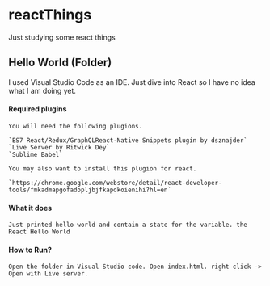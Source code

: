# reactThings
Just studying some react things

## Hello World (Folder)

  I used Visual Studio Code as an IDE. Just dive into React so I have no idea what I am doing yet. 

  #### Required plugins
    You will need the following plugions.
    
    `ES7 React/Redux/GraphQLReact-Native Snippets plugin by dsznajder`
    `Live Server by Ritwick Dey`
    `Sublime Babel` 
  
    You may also want to install this plugion for react. 
    
    `https://chrome.google.com/webstore/detail/react-developer-tools/fmkadmapgofadopljbjfkapdkoienihi?hl=en`
  
  #### What it does
  
    Just printed hello world and contain a state for the variable. the React Hello World

  #### How to Run?
    Open the folder in Visual Studio code. Open index.html. right click -> Open with Live server.
